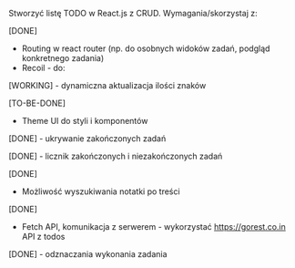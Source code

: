 Stworzyć listę TODO w React.js z CRUD.
Wymagania/skorzystaj z:

[DONE]
- Routing w react router (np. do osobnych widoków zadań, podgląd konkretnego zadania)
- Recoil - do:

[WORKING]
     - dynamiczna aktualizacja ilości znaków

[TO-BE-DONE]
- Theme UI do styli i komponentów

[DONE]
     - ukrywanie zakończonych zadań

[DONE]
     - licznik zakończonych i niezakończonych zadań

[DONE]
- Możliwość wyszukiwania notatki po treści

[DONE]
- Fetch API, komunikacja z serwerem - wykorzystać https://gorest.co.in API z todos

[DONE]
     - odznaczania wykonania zadania